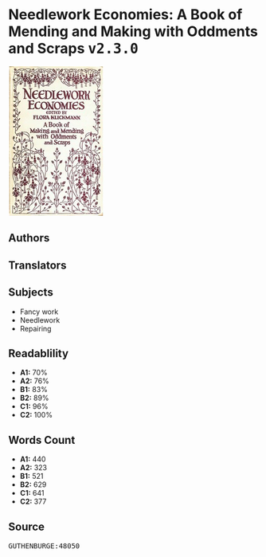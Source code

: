 # Needlework Economies: A Book of Mending and Making with Oddments and Scraps <kbd>v2.3.0</kbd>

![](./cover.medium.jpg "")

## Authors



## Translators



## Subjects


 - Fancy work
 - Needlework
 - Repairing

## Readablility


 - **A1:** 70%
 - **A2:** 76%
 - **B1:** 83%
 - **B2:** 89%
 - **C1:** 96%
 - **C2:** 100%

## Words Count


 - **A1:** 440
 - **A2:** 323
 - **B1:** 521
 - **B2:** 629
 - **C1:** 641
 - **C2:** 377

## Source


<kbd>GUTHENBURGE:48050</kbd>
